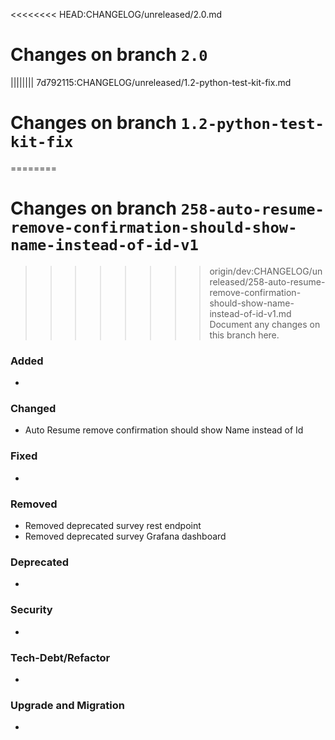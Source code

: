 <<<<<<<< HEAD:CHANGELOG/unreleased/2.0.md
# Changes on branch `2.0`
|||||||| 7d792115:CHANGELOG/unreleased/1.2-python-test-kit-fix.md
# Changes on branch `1.2-python-test-kit-fix`
========
# Changes on branch `258-auto-resume-remove-confirmation-should-show-name-instead-of-id-v1`
>>>>>>>> origin/dev:CHANGELOG/unreleased/258-auto-resume-remove-confirmation-should-show-name-instead-of-id-v1.md
Document any changes on this branch here.
### Added
- 

### Changed
- Auto Resume remove confirmation should show Name instead of Id 

### Fixed
- 

### Removed
- Removed deprecated survey rest endpoint
- Removed deprecated survey Grafana dashboard

### Deprecated
- 

### Security
- 

### Tech-Debt/Refactor
- 

### Upgrade and Migration
- 
